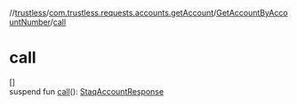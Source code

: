 //[trustless](../../../index.md)/[com.trustless.requests.accounts.getAccount](../index.md)/[GetAccountByAccountNumber](index.md)/[call](call.md)

# call

[]\
suspend fun [call](call.md)(): [StaqAccountResponse](../../com.trustless.requests.accounts/-staq-account-response/index.md)
